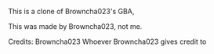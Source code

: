 This is a clone of Browncha023's GBA, 

This was made by Browncha023, not me.


Credits:
Browncha023
Whoever Browncha023 gives credit to
